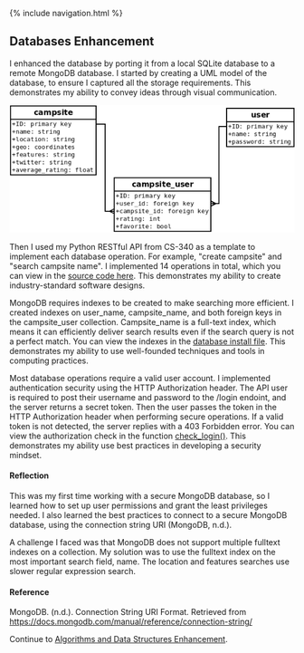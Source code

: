 {% include navigation.html %}
## Databases Enhancement ##

I enhanced the database by porting it from a local SQLite database to a remote MongoDB database. I started by creating a UML model of the database, to ensure I captured all the storage requirements. This demonstrates my ability to convey ideas through visual communication.

![UML model](campsite_user.png)

Then I used my Python RESTful API from CS-340 as a template to implement each database operation. For example, "create campsite" and "search campsite name". I implemented 14 operations in total, which you can view in the [source code here](https://github.com/DaveMcW/davemcw.github.io/blob/master/Database%20Server/database.py). This demonstrates my ability to create industry-standard software designs.

MongoDB requires indexes to be created to make searching more efficient. I created indexes on user_name, campsite_name, and both foreign keys in the campsite_user collection. Campsite_name is a full-text index, which means it can efficiently deliver search results even if the search query is not a perfect match. You can view the indexes in the [database install file](https://github.com/DaveMcW/davemcw.github.io/blob/master/Database%20Server/create_database.js). This demonstrates my ability to use well-founded techniques and tools in computing practices.

Most database operations require a valid user account. I implemented authentication security using the HTTP Authorization header. The API user is required to post their username and password to the /login endoint, and the server returns a secret token. Then the user passes the token in the HTTP Authorization header when performing secure operations. If a valid token is not detected, the server replies with a 403 Forbidden error. You can view the authorization check in the function [check_login()](https://github.com/DaveMcW/davemcw.github.io/blob/master/Database%20Server/database.py#L25). This demonstrates my ability use best practices in developing a security mindset.

#### Reflection ####

This was my first time working with a secure MongoDB database, so I learned how to set up user permissions and grant the least privileges needed. I also learned the best practices to connect to a secure MongoDB database, using the connection string URI (MongoDB, n.d.).

A challenge I faced was that MongoDB does not support multiple fulltext indexes on a collection. My solution was to use the fulltext index on the most important search field, name. The location and features searches use slower regular expression search.

#### Reference ####

MongoDB. (n.d.). Connection String URI Format. Retrieved from https://docs.mongodb.com/manual/reference/connection-string/

Continue to [Algorithms and Data Structures Enhancement](/algorithms_and_data_structures.html).
